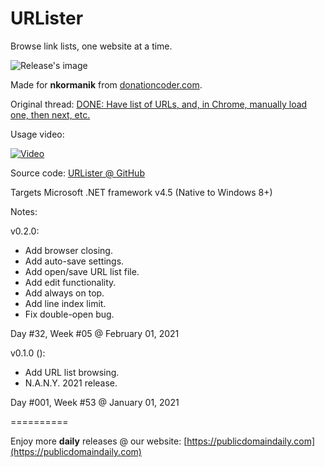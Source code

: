 # URLister
Browse link lists, one website at a time.

![Release's image](https://user-images.githubusercontent.com/54631779/106460241-66902b00-6469-11eb-9547-55cf9fe4845e.png)

Made for **nkormanik** from [donationcoder.com](https://www.donationcoder.com).

Original thread: [DONE: Have list of URLs, and, in Chrome, manually load one, then next, etc.](https://www.donationcoder.com/forum/index.php?topic=34285.0)

Usage video:

[![Video](http://img.youtube.com/vi/l2QaxiGKYb8/0.jpg)](http://www.youtube.com/watch?v=l2QaxiGKYb8 "Usage video")

Source code: [URLister @ GitHub](https://github.com/publicdomain/urlister)

Targets Microsoft .NET framework v4.5 (Native to Windows 8+)

Notes:

v0.2.0: 
- Add browser closing.
- Add auto-save settings.
- Add open/save URL list file.
- Add edit functionality.
- Add always on top.
- Add line index limit.
- Fix double-open bug.

Day #32, Week #05 @ February 01, 2021

v0.1.0 ():
- Add URL list browsing.
- N.A.N.Y. 2021 release.

Day #001, Week #53 @ January 01, 2021

==========

Enjoy more **daily** releases @ our website: [https://publicdomaindaily.com](https://publicdomaindaily.com)
